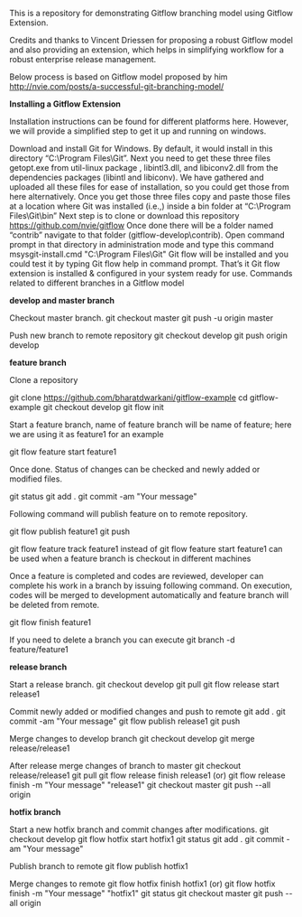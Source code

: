 This is a repository for demonstrating Gitflow branching model using Gitflow Extension.

Credits and thanks to Vincent Driessen for proposing a robust Gitflow model and also providing an extension, which helps in simplifying workflow for a robust enterprise release management.

Below process is based on Gitflow model proposed by him http://nvie.com/posts/a-successful-git-branching-model/

**Installing a Gitflow Extension**

Installation instructions can be found for different platforms here. However, we will provide a simplified step to get it up and running on windows.

Download and install Git for Windows. By default, it would install in this directory “C:\Program Files\Git”.
Next you need to get these three files getopt.exe from util-linux package , libintl3.dll, and libiconv2.dll from the dependencies packages (libintl and libiconv). We have gathered and uploaded all these files for ease of installation, so you could get those from here alternatively.
Once you get those three files copy and paste those files at a location where Git was installed (i.e.,) inside a bin folder at “C:\Program Files\Git\bin”
Next step is to clone or download this repository https://github.com/nvie/gitflow
Once done there will be a folder named “contrib” navigate to that folder (gitflow-develop\contrib).
Open command prompt in that directory in administration mode and type this command msysgit-install.cmd "C:\Program Files\Git"
Git flow will be installed and you could test it by typing Git flow help in command prompt. That’s it Git flow extension is installed & configured in your system ready for use.
Commands related to different branches in a Gitflow model

**develop and master branch**

Checkout master branch. git checkout master git push -u origin master

Push new branch to remote repository git checkout develop git push origin develop

**feature branch**

Clone a repository

git clone https://github.com/bharatdwarkani/gitflow-example 
cd gitflow-example 
git checkout develop 
git flow init

Start a feature branch, name of feature branch will be name of feature; here we are using it as feature1 for an example

git flow feature start feature1

Once done. Status of changes can be checked and newly added or modified files.

git status 
git add .
git commit -am "Your message"

Following command will publish feature on to remote repository.

git flow publish feature1 
git push

git flow feature track feature1 instead of git flow feature start feature1 can be used when a feature branch is checkout in different machines

Once a feature is completed and codes are reviewed, developer can complete his work in a branch by issuing following command. On execution, codes will be merged to development automatically and feature branch will be deleted from remote.

git flow finish feature1

If you need to delete a branch you can execute 
git branch -d feature/feature1

**release branch**

Start a release branch. 
git checkout develop 
git pull 
git flow release start release1

Commit newly added or modified changes and push to remote 
git add . 
git commit -am "Your message" 
git flow publish release1 
git push

Merge changes to develop branch 
git checkout develop
git merge release/release1

After release merge changes of branch to master 
git checkout release/release1 
git pull 
git flow release finish release1 (or)
git flow release finish -m "Your message" "release1"
git checkout master git push --all origin

**hotfix branch**

Start a new hotfix branch and commit changes after modifications.
git checkout develop 
git flow hotfix start hotfix1
git status 
git add . 
git commit -am "Your message"

Publish branch to remote git flow publish hotfix1

Merge changes to remote 
git flow hotfix finish hotfix1 (or)
git flow hotfix finish -m "Your message" "hotfix1" 
git status 
git checkout master
git push --all origin

